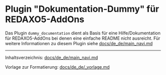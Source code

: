 # Plugin "Dokumentation-Dummy" für REDAXO5-AddOns

Das Plugin `dummy_documentation` dient als Basis für eine Hilfe/Dokumentation für REDAXO5-AddOns bei denen eine einfache README nicht ausreicht.
Für weitere Informationen zu diesem Plugin siehe [docs/de_de/main_navi.md](docs/de_de/main_navi.md)

---

Inhaltsverzeichnis: [docs/de_de/main_navi.md](docs/de_de/main_navi.md)

Vorlage zur Formatierung: [docs/de_de/_vorlage.md](docs/de_de/_vorlage.md)
